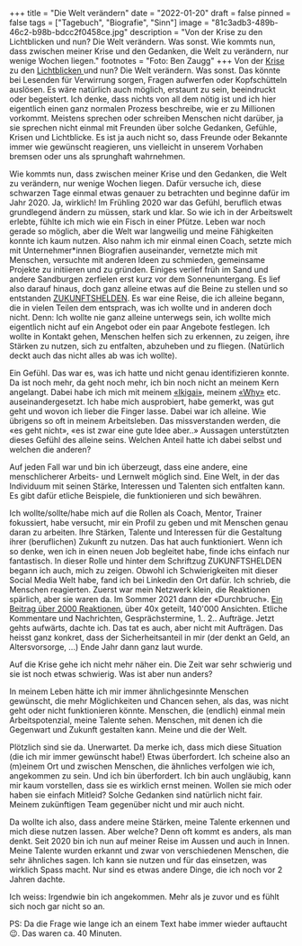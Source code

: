 +++
title = "Die Welt verändern"
date = "2022-01-20"
draft = false
pinned = false
tags = ["Tagebuch", "Biografie", "Sinn"]
image = "81c3adb3-489b-46c2-b98b-bdcc2f0458ce.jpg"
description = "Von der Krise zu den Lichtblicken und nun? Die Welt verändern. Was sonst. Wie kommts nun, dass zwischen meiner Krise und den Gedanken, die Welt zu verändern, nur wenige Wochen liegen."
footnotes = "Foto: Ben Zaugg"
+++
Von der [Krise](https://www.bensblog.ch/krise/) zu den [Lichtblicken ](https://www.bensblog.ch/lichtblicke/)und nun? Die Welt verändern. Was sonst. Das könnte bei Lesenden für Verwirrung sorgen, Fragen aufwerfen oder Kopfschütteln auslösen. Es wäre natürlich auch möglich, erstaunt zu sein, beeindruckt oder begeistert. Ich denke, dass nichts von all dem nötig ist und ich hier eigentlich einen ganz normalen Prozess beschreibe, wie er zu Millionen vorkommt. Meistens sprechen oder schreiben Menschen nicht darüber, ja sie sprechen nicht einmal mit Freunden über solche Gedanken, Gefühle, Krisen und Lichtblicke. Es ist ja auch nicht so, dass Freunde oder Bekannte immer wie gewünscht reagieren, uns vielleicht in unserem Vorhaben bremsen oder uns als sprunghaft wahrnehmen.

Wie kommts nun, dass zwischen meiner Krise und den Gedanken, die Welt zu verändern, nur wenige Wochen liegen. Dafür versuche ich, diese schwarzen Tage einmal etwas genauer zu betrachten und beginne dafür im Jahr 2020. Ja, wirklich! Im Frühling 2020 war das Gefühl, beruflich etwas grundlegend ändern zu müssen, stark und klar. So wie ich in der Arbeitswelt erlebte, fühlte ich mich wie ein Fisch in einer Pfütze. Leben war noch gerade so möglich, aber die Welt war langweilig und meine Fähigkeiten konnte ich kaum nutzen. Also nahm ich mir einmal einen Coach, setzte mich mit Unternehmer*innen Biografien auseinander, vernetzte mich mit Menschen, versuchte mit anderen Ideen zu schmieden, gemeinsame Projekte zu initiieren und zu gründen. Einiges verlief früh im Sand und andere Sandburgen zerfielen erst kurz vor dem Sonnenuntergang. Es lief also darauf hinaus, doch ganz alleine etwas auf die Beine zu stellen und so entstanden [ZUKUNFTSHELDEN](https://www.zukunftshelden.ch). Es war eine Reise, die ich alleine begann, die in vielen Teilen dem entsprach, was ich wollte und in anderen doch nicht. Denn: Ich wollte nie ganz alleine unterwegs sein, ich wollte mich eigentlich nicht auf ein Angebot oder ein paar Angebote festlegen. Ich wollte in Kontakt gehen, Menschen helfen sich zu erkennen, zu zeigen, ihre Stärken zu nutzen, sich zu entfalten, abzuheben und zu fliegen. (Natürlich deckt auch das nicht alles ab was ich wollte).

Ein Gefühl. Das war es, was ich hatte und nicht genau identifizieren konnte. Da ist noch mehr, da geht noch mehr, ich bin noch nicht an meinem Kern angelangt. Dabei habe ich mich mit meinem [«Ikigai»](https://www.bensblog.ch/ikigai-schon-wieder/), meinem [«Why»](https://www.zukunftshelden.ch/post/deinwarum) etc. auseinandergesetzt. Ich habe mich ausprobiert, habe gemerkt, was gut geht und wovon ich lieber die Finger lasse. Dabei war ich alleine. Wie übrigens so oft in meinem Arbeitsleben. Das missverstanden werden, die «es geht nicht», «es ist zwar eine gute Idee aber..» Aussagen unterstützten dieses Gefühl des alleine seins. Welchen Anteil hatte ich dabei selbst und welchen die anderen?

Auf jeden Fall war und bin ich überzeugt, dass eine andere, eine menschlicherer Arbeits- und Lernwelt möglich sind. Eine Welt, in der das Individuum mit seinen Stärke, Interessen und Talenten sich entfalten kann. Es gibt dafür etliche Beispiele, die funktionieren und sich bewähren. 

Ich wollte/sollte/habe mich auf die Rollen als Coach, Mentor, Trainer fokussiert, habe versucht, mir ein Profil zu geben und mit Menschen genau daran zu arbeiten. Ihre Stärken, Talente und Interessen für die Gestaltung ihrer (beruflichen) Zukunft zu nutzen. Das hat auch funktioniert. Wenn ich so denke, wen ich in einen neuen Job begleitet habe, finde ichs einfach nur fantastisch. In dieser Rolle und hinter dem Schriftzug ZUKUNFTSHELDEN begann ich auch, mich zu zeigen. Obwohl ich Schwierigkeiten mit dieser Social Media Welt habe, fand ich bei Linkedin den Ort dafür. Ich schrieb, die Menschen reagierten. Zuerst war mein Netzwerk klein, die Reaktionen spärlich, aber sie waren da. Im Sommer 2021 dann der «Durchbruch». [Ein Beitrag über 2000 Reaktionen](https://www.linkedin.com/posts/benzaugg_f%C3%BCr-meine-beste-ausbildung-gabs-kein-zeugnis-activity-6826213327824277504-1SqB), über 40x geteilt, 140'000 Ansichten. Etliche Kommentare und Nachrichten, Gesprächstermine, 1.. 2.. Aufträge. Jetzt gehts aufwärts, dachte ich. Das tat es auch, aber nicht mit Aufträgen. Das heisst ganz konkret, dass der Sicherheitsanteil in mir (der denkt an Geld, an Altersvorsorge, ...) Ende Jahr dann ganz laut wurde.

Auf die Krise gehe ich nicht mehr näher ein. Die Zeit war sehr schwierig und sie ist noch etwas schwierig. Was ist aber nun anders?

In meinem Leben hätte ich mir immer ähnlichgesinnte Menschen gewünscht, die mehr Möglichkeiten und Chancen sehen, als das, was nicht geht oder nicht funktionieren könnte. Menschen, die (endlich) einmal mein Arbeitspotenzial, meine Talente sehen. Menschen, mit denen ich die Gegenwart und Zukunft gestalten kann. Meine und die der Welt.

Plötzlich sind sie da. Unerwartet. Da merke ich, dass mich diese Situation (die ich mir immer gewünscht habe!) Etwas überfordert. Ich scheine also an (m)einem Ort und zwischen Menschen, die ähnliches verfolgen wie ich, angekommen zu sein. Und ich bin überfordert. Ich bin auch ungläubig, kann mir kaum vorstellen, dass sie es wirklich ernst meinen. Wollen sie mich oder haben sie einfach Mitleid? Solche Gedanken sind natürlich nicht fair. Meinem zukünftigen Team gegenüber nicht und mir auch nicht.

Da wollte ich also, dass andere meine Stärken, meine Talente erkennen und mich diese nutzen lassen. Aber welche? Denn oft kommt es anders, als man denkt. Seit 2020 bin ich nun auf meiner Reise im Aussen und auch in Innen. Meine Talente wurden erkannt und zwar von verschiedenen Menschen, die sehr ähnliches sagen. Ich kann sie nutzen und für das einsetzen, was wirklich Spass macht. Nur sind es etwas andere Dinge, die ich noch vor 2 Jahren dachte. 

Ich weiss: Irgendwie bin ich angekommen. Mehr als je zuvor und es fühlt sich noch gar nicht so an. 

PS: Da die Frage wie lange ich an einem Text habe immer wieder auftaucht 😉. Das waren ca. 40 Minuten.